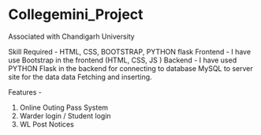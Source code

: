 # Collegemini_Project

Associated with Chandigarh University 

Skill Required - HTML, CSS, BOOTSTRAP, PYTHON flask
Frontend - I have use Bootstrap in the frontend (HTML, CSS, JS )
Backend - I have used PYTHON Flask in the backend for  connecting to database MySQL to server site for the data data Fetching and inserting.

Features - 
1. Online Outing Pass System 
2. Warder login / Student login
3. WL Post Notices 
